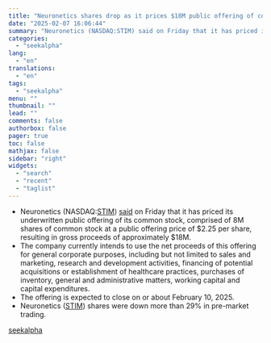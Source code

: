 ```yaml
---
title: "Neuronetics shares drop as it prices $18M public offering of common stock"
date: "2025-02-07 16:06:44"
summary: "Neuronetics (NASDAQ:STIM) said on Friday that it has priced its underwritten public offering of its common stock, comprised of 8M shares of common stock at a public offering price of $2.25 per share, resulting in gross proceeds of approximately $18M. The company currently intends to use the net proceeds of..."
categories:
  - "seekalpha"
lang:
  - "en"
translations:
  - "en"
tags:
  - "seekalpha"
menu: ""
thumbnail: ""
lead: ""
comments: false
authorbox: false
pager: true
toc: false
mathjax: false
sidebar: "right"
widgets:
  - "search"
  - "recent"
  - "taglist"
---
```


* Neuronetics (NASDAQ:[STIM](https://seekingalpha.com/symbol/STIM "Neuronetics, Inc.")) [said](https://seekingalpha.com/pr/19995450-neuronetics-announces-pricing-of-18-million-underwritten-public-offering-of-common-stock) on Friday that it has priced its underwritten public offering of its common stock, comprised of 8M shares of common stock at a public offering price of $2.25 per share, resulting in gross proceeds of approximately $18M.
* The company currently intends to use the net proceeds of this offering for general corporate purposes, including but not limited to sales and marketing, research and development activities, financing of potential acquisitions or establishment of healthcare practices, purchases of inventory, general and administrative matters, working capital and capital expenditures.
* The offering is expected to close on or about February 10, 2025.
* Neuronetics ([STIM](https://seekingalpha.com/symbol/STIM "Neuronetics, Inc.")) shares were down more than 29% in pre-market trading.

[seekalpha](https://seekingalpha.com/news/4405101-neuronetics-shares-drop-as-it-prices-18m-public-offering-of-common-stock)
